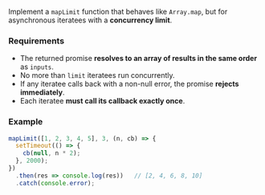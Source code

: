 Implement a `mapLimit` function that behaves like `Array.map`, but for asynchronous iteratees with a **concurrency limit**.

### Requirements

 * The returned promise **resolves to an array of results in the same order** as `inputs`.
 * No more than `limit` iteratees run concurrently.
 * If any iteratee calls back with a non-null error, the promise **rejects immediately**.
 * Each iteratee **must call its callback exactly once**.

### Example

```ts
mapLimit([1, 2, 3, 4, 5], 3, (n, cb) => {
  setTimeout(() => {
    cb(null, n * 2);
  }, 2000);
})
  .then(res => console.log(res))   // [2, 4, 6, 8, 10]
  .catch(console.error);
```
